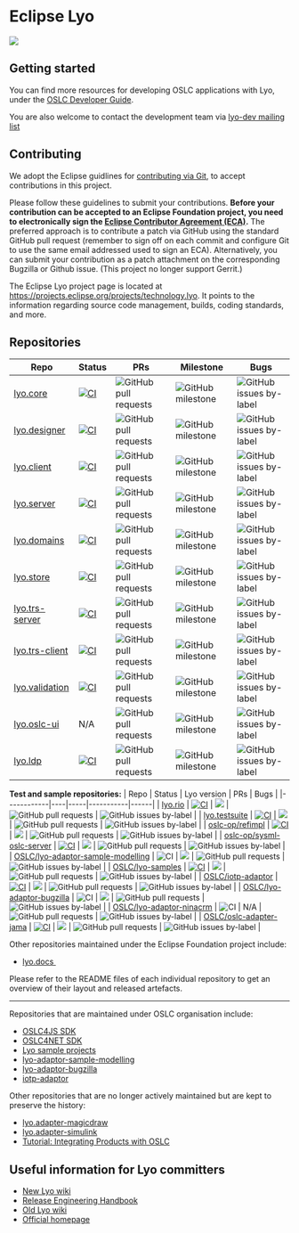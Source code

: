 # Eclipse Lyo

[![](https://img.shields.io/badge/project-Eclipse%20Lyo-blue?color=418eeb)](https://github.com/eclipse/lyo)

## Getting started

You can find more resources for developing OSLC applications with Lyo, under the [OSLC Developer Guide](http://oslc.github.io/developing-oslc-applications/eclipse_lyo/eclipse-lyo.html).

You are also welcome to contact the development team via [lyo-dev mailing list](https://dev.eclipse.org/mailman/listinfo/lyo-dev)

## Contributing

We adopt the Eclipse guidlines for [contributing via Git](https://wiki.eclipse.org/Development_Resources/Contributing_via_Git), to accept contributions in this project.

Please follow these guidelines to submit your contributions. **Before your contribution can be accepted to an Eclipse Foundation project, you need to electronically sign the [Eclipse Contributor Agreement (ECA)](https://eclipse.org/legal/ECA.php).**
The preferred approach is to contribute a patch via GitHub using the standard GitHub pull request (remember to sign off on each commit and configure Git to use the same email addressed used to sign an ECA).
Alternatively, you can submit your contribution as a patch attachment on the corresponding Bugzilla or Github issue.
(This project no longer support Gerrit.)

The Eclipse Lyo project page is located at https://projects.eclipse.org/projects/technology.lyo. It points to the information regarding source code management, builds, coding standards, and more.

## Repositories


| Repo       | Status | PRs | Milestone | Bugs |
|------------|----|-----|-----------|------|
| [lyo.core](https://github.com/eclipse/lyo.core)       |  [![CI](https://github.com/eclipse/lyo.core/workflows/CI/badge.svg)](https://github.com/eclipse/lyo.core/actions?query=workflow%3ACI)  |  ![GitHub pull requests](https://img.shields.io/github/issues-pr/eclipse/lyo.core?color=blue)   |   ![GitHub milestone](https://img.shields.io/github/milestones/progress/eclipse/lyo.core/2)     | ![GitHub issues by-label](https://img.shields.io/github/issues/eclipse/lyo.core/Type:%20Bug?color=red&label=bugs) |
| [lyo.designer](https://github.com/eclipse/lyo.designer)   |  [![CI](https://github.com/eclipse/lyo.designer/workflows/CI/badge.svg)](https://github.com/eclipse/lyo.designer/actions?query=workflow%3ACI)  |  ![GitHub pull requests](https://img.shields.io/github/issues-pr/eclipse/lyo.designer?color=blue)   |   ![GitHub milestone](https://img.shields.io/github/milestones/progress/eclipse/lyo.designer/2)     | ![GitHub issues by-label](https://img.shields.io/github/issues/eclipse/lyo.designer/Type:%20Bug?color=red&label=bugs) |
| [lyo.client](https://github.com/eclipse/lyo.client)     |  [![CI](https://github.com/eclipse/lyo.client/workflows/CI/badge.svg)](https://github.com/eclipse/lyo.client/actions?query=workflow%3ACI)  |  ![GitHub pull requests](https://img.shields.io/github/issues-pr/eclipse/lyo.client?color=blue)   |   ![GitHub milestone](https://img.shields.io/github/milestones/progress/eclipse/lyo.client/2)     | ![GitHub issues by-label](https://img.shields.io/github/issues/eclipse/lyo.client/Type:%20Bug?color=red&label=bugs) |
| [lyo.server](https://github.com/eclipse/lyo.server)      |  [![CI](https://github.com/eclipse/lyo.server/workflows/CI/badge.svg)](https://github.com/eclipse/lyo.server/actions?query=workflow%3ACI)  |  ![GitHub pull requests](https://img.shields.io/github/issues-pr/eclipse/lyo.server?color=blue)   |   ![GitHub milestone](https://img.shields.io/github/milestones/progress/eclipse/lyo.server/2)     | ![GitHub issues by-label](https://img.shields.io/github/issues/eclipse/lyo.server/Type:%20Bug?color=red&label=bugs) |
| [lyo.domains](https://github.com/eclipse/lyo.domains)    |  [![CI](https://github.com/eclipse/lyo.domains/workflows/CI/badge.svg)](https://github.com/eclipse/lyo.domains/actions?query=workflow%3ACI)  |  ![GitHub pull requests](https://img.shields.io/github/issues-pr/eclipse/lyo.domains?color=blue)   |   ![GitHub milestone](https://img.shields.io/github/milestones/progress/eclipse/lyo.domains/2)     | ![GitHub issues by-label](https://img.shields.io/github/issues/eclipse/lyo.domains/Type:%20Bug?color=red&label=bugs) |
| [lyo.store](https://github.com/eclipse/lyo.store)      |  [![CI](https://github.com/eclipse/lyo.store/workflows/CI/badge.svg)](https://github.com/eclipse/lyo.store/actions?query=workflow%3ACI)  |  ![GitHub pull requests](https://img.shields.io/github/issues-pr/eclipse/lyo.store?color=blue)   |   ![GitHub milestone](https://img.shields.io/github/milestones/progress/eclipse/lyo.store/4)     | ![GitHub issues by-label](https://img.shields.io/github/issues/eclipse/lyo.store/Type:%20Bug?color=red&label=bugs) |
| [lyo.trs-server](https://github.com/eclipse/lyo.trs-server) |  [![CI](https://github.com/eclipse/lyo.trs-server/workflows/CI/badge.svg)](https://github.com/eclipse/lyo.trs-server/actions?query=workflow%3ACI)  |  ![GitHub pull requests](https://img.shields.io/github/issues-pr/eclipse/lyo.trs-server?color=blue)   |   ![GitHub milestone](https://img.shields.io/github/milestones/progress/eclipse/lyo.trs-server/1)     | ![GitHub issues by-label](https://img.shields.io/github/issues/eclipse/lyo.trs-server/Type:%20Bug?color=red&label=bugs) |
| [lyo.trs-client](https://github.com/eclipse/lyo.trs-client) |  [![CI](https://github.com/eclipse/lyo.trs-client/workflows/CI/badge.svg)](https://github.com/eclipse/lyo.trs-client/actions?query=workflow%3ACI)  |  ![GitHub pull requests](https://img.shields.io/github/issues-pr/eclipse/lyo.trs-client?color=blue)   |   ![GitHub milestone](https://img.shields.io/github/milestones/progress/eclipse/lyo.trs-client/2)     | ![GitHub issues by-label](https://img.shields.io/github/issues/eclipse/lyo.trs-client/Type:%20Bug?color=red&label=bugs) |
| [lyo.validation](https://github.com/eclipse/lyo.validation) |  [![CI](https://github.com/eclipse/lyo.validation/workflows/CI/badge.svg)](https://github.com/eclipse/lyo.validation/actions?query=workflow%3ACI)  |  ![GitHub pull requests](https://img.shields.io/github/issues-pr/eclipse/lyo.validation?color=blue)   |   ![GitHub milestone](https://img.shields.io/github/milestones/progress/eclipse/lyo.validation/2)     | ![GitHub issues by-label](https://img.shields.io/github/issues/eclipse/lyo.validation/Type:%20Bug?color=red&label=bugs) |
| [lyo.oslc-ui](https://github.com/eclipse/lyo.oslc-ui)    |  N/A  |  ![GitHub pull requests](https://img.shields.io/github/issues-pr/eclipse/lyo.oslc-ui?color=blue)   |   ![GitHub milestone](https://img.shields.io/github/milestones/progress/eclipse/lyo.oslc-ui/1)     | ![GitHub issues by-label](https://img.shields.io/github/issues/eclipse/lyo.oslc-ui/Type:%20Bug?color=red&label=bugs) |
| [lyo.ldp](https://github.com/eclipse/lyo.ldp)     |  [![CI](https://github.com/eclipse/lyo.ldp/workflows/CI/badge.svg)](https://github.com/eclipse/lyo.ldp/actions?query=workflow%3ACI)  |  ![GitHub pull requests](https://img.shields.io/github/issues-pr/eclipse/lyo.ldp?color=blue)   |   ![GitHub milestone](https://img.shields.io/github/milestones/progress/eclipse/lyo.ldp/1)     | ![GitHub issues by-label](https://img.shields.io/github/issues/eclipse/lyo.ldp/Type:%20Bug?color=red&label=bugs) |


**Test and sample repositories:**
| Repo       | Status | Lyo version |  PRs | Bugs |
|------------|----|-----|-----------|------|
| [lyo.rio](https://github.com/eclipse/lyo.rio)     |  [![CI](https://github.com/eclipse/lyo.rio/workflows/CI/badge.svg)](https://github.com/eclipse/lyo.rio/actions?query=workflow%3ACI) | ![](https://img.shields.io/badge/Lyo_version-3.0.0--SNAPSHOT-f42020) |  ![GitHub pull requests](https://img.shields.io/github/issues-pr/eclipse/lyo.rio?color=blue)   |    ![GitHub issues by-label](https://img.shields.io/github/issues/eclipse/lyo.rio/Type:%20Bug?color=red&label=bugs) |
| [lyo.testsuite](https://github.com/eclipse/lyo.testsuite)     |  [![CI](https://github.com/eclipse/lyo.testsuite/workflows/CI/badge.svg)](https://github.com/eclipse/lyo.testsuite/actions?query=workflow%3ACI) | ![](https://img.shields.io/badge/Lyo_version-2.2.0-orange) |  ![GitHub pull requests](https://img.shields.io/github/issues-pr/eclipse/lyo.testsuite?color=blue)   |  ![GitHub issues by-label](https://img.shields.io/github/issues/eclipse/lyo.testsuite/Type:%20Bug?color=red&label=bugs) |
| [oslc-op/refimpl](https://github.com/oslc-op/refimpl)     |  [![CI](https://github.com/oslc-op/refimpl/workflows/CI/badge.svg)](https://github.com/oslc-op/refimpl/actions?query=workflow%3ACI) | ![](https://img.shields.io/badge/Lyo_version-4.0.0.M2-brightgreen) |  ![GitHub pull requests](https://img.shields.io/github/issues-pr/oslc-op/refimpl?color=blue)   |  ![GitHub issues by-label](https://img.shields.io/github/issues/oslc-op/refimpl/Type:%20Bug?color=red&label=bugs) |
| [oslc-op/sysml-oslc-server](https://github.com/oslc-op/sysml-oslc-server)     |  [![CI](https://github.com/oslc-op/sysml-oslc-server/workflows/CI/badge.svg)](https://github.com/oslc-op/sysml-oslc-server/actions?query=workflow%3ACI) | ![](https://img.shields.io/badge/Lyo_version-4.0.0--SNAPSHOT-lightgreen) |  ![GitHub pull requests](https://img.shields.io/github/issues-pr/oslc-op/sysml-oslc-server?color=blue)   |  ![GitHub issues by-label](https://img.shields.io/github/issues/oslc-op/sysml-oslc-server/bug?color=red&label=bugs) |
| [OSLC/lyo-adaptor-sample-modelling](https://github.com/OSLC/lyo-adaptor-sample-modelling)     |  ![CI](https://circleci.com/gh/OSLC/lyo-adaptor-sample-modelling/tree/main-4.x.svg?style=svg) | ![](https://img.shields.io/badge/Lyo_version-4.0.0--SNAPSHOT-lightgreen) |  ![GitHub pull requests](https://img.shields.io/github/issues-pr/OSLC/lyo-adaptor-sample-modelling?color=blue)   |  ![GitHub issues by-label](https://img.shields.io/github/issues/OSLC/lyo-adaptor-sample-modelling/bug?color=red&label=bugs) |
| [OSLC/lyo-samples](https://github.com/OSLC/lyo-samples)     |  [![CI](https://github.com/OSLC/lyo-samples/workflows/CI/badge.svg)](https://github.com/OSLC/lyo-samples/actions?query=workflow%3ACI) | ![](https://img.shields.io/badge/Lyo_version-2.2.0-orange) |  ![GitHub pull requests](https://img.shields.io/github/issues-pr/OSLC/lyo-samples?color=blue)   |  ![GitHub issues by-label](https://img.shields.io/github/issues/OSLC/lyo-samples/bug?color=red&label=bugs) |
| [OSLC/iotp-adaptor](https://github.com/OSLC/iotp-adaptor)     |  [![CI](https://github.com/OSLC/iotp-adaptor/workflows/CI/badge.svg)](https://github.com/OSLC/iotp-adaptor/actions?query=workflow%3ACI) | ![](https://img.shields.io/badge/Lyo_version-2.4.0-green) |  ![GitHub pull requests](https://img.shields.io/github/issues-pr/OSLC/iotp-adaptor?color=blue)   |  ![GitHub issues by-label](https://img.shields.io/github/issues/OSLC/iotp-adaptor/bug?color=red&label=bugs) |
| [OSLC/lyo-adaptor-bugzilla](https://github.com/OSLC/lyo-adaptor-bugzilla)     |  ![CI](https://semaphoreci.com/api/v1/berezovskyi/lyo-adaptor-bugzilla/branches/master/badge.svg) | ![](https://img.shields.io/badge/Lyo_version-2.3.0-orange) |  ![GitHub pull requests](https://img.shields.io/github/issues-pr/OSLC/lyo-adaptor-bugzilla?color=blue)   |  ![GitHub issues by-label](https://img.shields.io/github/issues/OSLC/lyo-adaptor-bugzilla/Type:%20Bug?color=red&label=bugs) |
| [OSLC/lyo-adaptor-ninacrm](https://github.com/OSLC/lyo-adaptor-ninacrm)     |  ![CI](https://semaphoreci.com/api/v1/berezovskyi/lyo-adaptor-ninacrm/branches/master/badge.svg) | N/A |  ![GitHub pull requests](https://img.shields.io/github/issues-pr/OSLC/lyo-adaptor-ninacrm?color=blue)   |  ![GitHub issues by-label](https://img.shields.io/github/issues/OSLC/lyo-adaptor-ninacrm/bug?color=red&label=bugs) |
| [OSLC/oslc-adapter-jama](https://github.com/OSLC/oslc-adapter-jama)     |  [![CI](https://github.com/OSLC/oslc-adapter-jama/workflows/CI/badge.svg)](https://github.com/OSLC/oslc-adapter-jama/actions?query=workflow%3ACI) | ![](https://img.shields.io/badge/Lyo_version-2.4.0-green) |  ![GitHub pull requests](https://img.shields.io/github/issues-pr/OSLC/oslc-adapter-jama?color=blue)   |  ![GitHub issues by-label](https://img.shields.io/github/issues/OSLC/oslc-adapter-jama/bug?color=red&label=bugs) |

<!-- Legend:
![](https://img.shields.io/badge/Lyo_version-4.0.0--SNAPSHOT-lightgreen)
![](https://img.shields.io/badge/Lyo_version-4.0.0.M2-brightgreen)
![](https://img.shields.io/badge/Lyo_version-2.4.0-green)
![](https://img.shields.io/badge/Lyo_version-2.3.0-orange)
![](https://img.shields.io/badge/Lyo_version-2.2.0-orange)
![](https://img.shields.io/badge/Lyo_version-2.1.2-yellowgreen)
![](https://img.shields.io/badge/Lyo_version-2.1.1-red)
![](https://img.shields.io/badge/Lyo_version-2.1.0-red)
![](https://img.shields.io/badge/Lyo_version-3.0.0--SNAPSHOT-f42020)
![](https://img.shields.io/badge/Lyo_version-unknown-lightgrey) -->

Other repositories maintained under the Eclipse Foundation project include:

* [lyo.docs ](https://github.com/eclipse/lyo.docs)

Please refer to the README files of each individual repository to get an overview of their layout and released artefacts.

***

Repositories that are maintained under OSLC organisation include:

* [OSLC4JS SDK](http://oslc.github.io/developing-oslc-applications/oslc-open-source-node-projects.html)
* [OSLC4NET SDK](https://github.com/OSLC/oslc4net)
* [Lyo sample projects](https://github.com/OSLC/lyo-samples)
* [lyo-adaptor-sample-modelling](https://github.com/OSLC/lyo-adaptor-sample-modelling)
* [lyo-adaptor-bugzilla](https://github.com/OSLC/lyo-adaptor-bugzilla)
* [iotp-adaptor](https://github.com/OSLC/iotp-adaptor)

Other repositories that are no longer actively maintained but are kept to preserve the history:

* [lyo.adapter-magicdraw](https://github.com/eclipse/lyo.adapter-magicdraw)
* [lyo.adapter-simulink](https://github.com/eclipse/lyo.adapter-simulink)
* [Tutorial: Integrating Products with OSLC](https://github.com/OSLC/integrating-products-with-oslc-tutorial)


## Useful information for Lyo committers  

- [New Lyo wiki](https://github.com/eclipse/lyo/wiki)
- [Release Engineering Handbook](https://docs.google.com/document/d/1lnTf2NX4_1lL6Uu-4VYNs8FNgHZ1Z64xF4hQZGCKymE/edit?usp=sharing)
- [Old Lyo wiki](https://wiki.eclipse.org/Lyo)
- [Official homepage](https://www.eclipse.org/lyo/)
